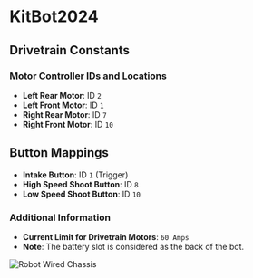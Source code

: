 # KitBot2024

## Drivetrain Constants

### Motor Controller IDs and Locations
- **Left Rear Motor**: ID `2`
- **Left Front Motor**: ID `1`
- **Right Rear Motor**: ID `7`
- **Right Front Motor**: ID `10`

## Button Mappings
- **Intake Button**: ID `1` (Trigger)
- **High Speed Shoot Button**: ID `8`
- **Low Speed Shoot Button**: ID `10`



### Additional Information
- **Current Limit for Drivetrain Motors**: `60 Amps`
- **Note**: The battery slot is considered as the back of the bot.

![Robot Wired Chassis](https://imgur.com/W02fGE6.jpg)
